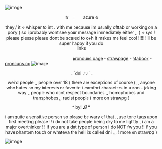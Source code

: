 ![image](https://github.com/user-attachments/assets/7ae6ab3b-96fe-4745-b4ee-335ac4a1f368)

<p align=center> ☆　⨟  azure ɞ
<div align=center> they / it ⟡ whisper to int . with me because im usually offtab or working on a pony ( so i probably wont see your message immediately either ,, )
⟡  sys ! 
 please please please dont be scared to c+h it makes me feel cool !!!!!! ill be super happy if you do
</div>

<div align="center">
links
</div>


　 　　 　　　 　　　 　　 　                　 　[pronouns page](https://en.pronouns.page/@leveretinhiding)  -  [strawpage](https://brokenspawnirl.straw.page)  -  [atabook](https://leveretinhiding.atabook.org/)  -  [pronouns.cc](https://pronouns.cc/@colentine)
![image](https://github.com/user-attachments/assets/34442a3d-101a-49a8-83d9-ba831e088f1b)
<p align=center> ‎ ˗ˏˋdni .ᐟ.ᐟ‎´ˎ˗ 


<p align=center> weird people ,, people over 18 ( there are exceptions of course ) ,, anyone who hates on my interests or favorite / comfort characters in a non - joking way ,, people who dont respect boundaries ,, homophobes and transphobes ,, racist people ( more on strawpg )

<p align=center> ❝ byi ♫ ❞ 

<p align=center> i am quite a sensitive person so please be wary of that ,, use tone tags upon first meeting please !! i do not take people being dry to me lightly , i am a major overthinker !!! if you are a dnt type of person i do NOT fw you !! if you have phantom touch or whateva the hell its called dni ,,, ( more on strawpg )

![image](https://github.com/user-attachments/assets/0879db9b-b83e-4ea1-b5e5-60f7619288bf)

